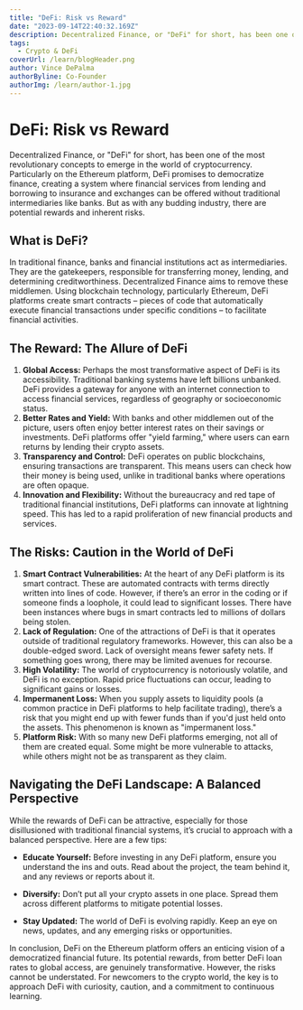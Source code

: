 ```yaml
---
title: "DeFi: Risk vs Reward"
date: "2023-09-14T22:40:32.169Z"
description: Decentralized Finance, or "DeFi" for short, has been one of the most revolutionary concepts to emerge in the world of cryptocurrency. Particularly on the Ethereum platform, DeFi promises to democratize finance, creating a system where financial services from lending and borrowing to insurance and exchanges can be offered without traditional intermediaries like banks. But as with any budding industry, there are potential rewards and inherent risks.
tags:
  - Crypto & DeFi
coverUrl: /learn/blogHeader.png
author: Vince DePalma
authorByline: Co-Founder
authorImg: /learn/author-1.jpg
---
```


# DeFi: Risk vs Reward

Decentralized Finance, or "DeFi" for short, has been one of the most revolutionary concepts to emerge in the world of cryptocurrency. Particularly on the Ethereum platform, DeFi promises to democratize finance, creating a system where financial services from lending and borrowing to insurance and exchanges can be offered without traditional intermediaries like banks. But as with any budding industry, there are potential rewards and inherent risks.

## What is DeFi?

In traditional finance, banks and financial institutions act as intermediaries. They are the gatekeepers, responsible for transferring money, lending, and determining creditworthiness. Decentralized Finance aims to remove these middlemen. Using blockchain technology, particularly Ethereum, DeFi platforms create smart contracts – pieces of code that automatically execute financial transactions under specific conditions – to facilitate financial activities.

## The Reward: The Allure of DeFi

1. **Global Access:** Perhaps the most transformative aspect of DeFi is its accessibility. Traditional banking systems have left billions unbanked. DeFi provides a gateway for anyone with an internet connection to access financial services, regardless of geography or socioeconomic status.
2. **Better Rates and Yield:** With banks and other middlemen out of the picture, users often enjoy better interest rates on their savings or investments. DeFi platforms offer "yield farming," where users can earn returns by lending their crypto assets.
3. **Transparency and Control:** DeFi operates on public blockchains, ensuring transactions are transparent. This means users can check how their money is being used, unlike in traditional banks where operations are often opaque.
4. **Innovation and Flexibility:** Without the bureaucracy and red tape of traditional financial institutions, DeFi platforms can innovate at lightning speed. This has led to a rapid proliferation of new financial products and services.

## The Risks: Caution in the World of DeFi

1. **Smart Contract Vulnerabilities:** At the heart of any DeFi platform is its smart contract. These are automated contracts with terms directly written into lines of code. However, if there’s an error in the coding or if someone finds a loophole, it could lead to significant losses. There have been instances where bugs in smart contracts led to millions of dollars being stolen.
2. **Lack of Regulation:** One of the attractions of DeFi is that it operates outside of traditional regulatory frameworks. However, this can also be a double-edged sword. Lack of oversight means fewer safety nets. If something goes wrong, there may be limited avenues for recourse.
3. **High Volatility:** The world of cryptocurrency is notoriously volatile, and DeFi is no exception. Rapid price fluctuations can occur, leading to significant gains or losses.
4. **Impermanent Loss:** When you supply assets to liquidity pools (a common practice in DeFi platforms to help facilitate trading), there’s a risk that you might end up with fewer funds than if you'd just held onto the assets. This phenomenon is known as "impermanent loss."
5. **Platform Risk:** With so many new DeFi platforms emerging, not all of them are created equal. Some might be more vulnerable to attacks, while others might not be as transparent as they claim.

## Navigating the DeFi Landscape: A Balanced Perspective

While the rewards of DeFi can be attractive, especially for those disillusioned with traditional financial systems, it’s crucial to approach with a balanced perspective. Here are a few tips:

- **Educate Yourself:** Before investing in any DeFi platform, ensure you understand the ins and outs. Read about the project, the team behind it, and any reviews or reports about it.
- **Diversify:** Don’t put all your crypto assets in one place. Spread them across different platforms to mitigate potential losses.

- **Stay Updated:** The world of DeFi is evolving rapidly. Keep an eye on news, updates, and any emerging risks or opportunities.

In conclusion, DeFi on the Ethereum platform offers an enticing vision of a democratized financial future. Its potential rewards, from better DeFi loan rates to global access, are genuinely transformative. However, the risks cannot be understated. For newcomers to the crypto world, the key is to approach DeFi with curiosity, caution, and a commitment to continuous learning.
